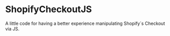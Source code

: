 # ShopifyCheckoutJS
A little code for having a better experience manipulating Shopify´s Checkout via JS.
